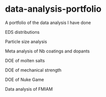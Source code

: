 # data-analysis-portfolio
A portfolio of the data analysis I have done


EDS distributions

Particle size analysis

Meta analysis of Nb coatings and dopants

DOE of molten salts

DOE of mechanical strength

DOE of Nuke Game

Data analysis of FMIAM
